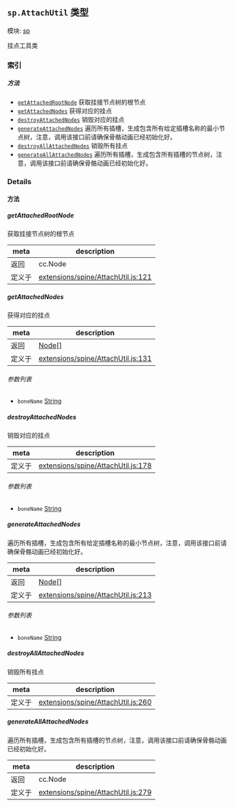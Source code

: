 ## `sp.AttachUtil` 类型



模块: [sp](../modules/sp.md)


挂点工具类



### 索引



##### 方法

  - [`getAttachedRootNode`](#getattachedrootnode) 获取挂接节点树的根节点
  - [`getAttachedNodes`](#getattachednodes) 获得对应的挂点
  - [`destroyAttachedNodes`](#destroyattachednodes) 销毁对应的挂点
  - [`generateAttachedNodes`](#generateattachednodes) 遍历所有插槽，生成包含所有给定插槽名称的最小节点树，注意，调用该接口前请确保骨骼动画已经初始化好。
  - [`destroyAllAttachedNodes`](#destroyallattachednodes) 销毁所有挂点
  - [`generateAllAttachedNodes`](#generateallattachednodes) 遍历所有插槽，生成包含所有插槽的节点树，注意，调用该接口前请确保骨骼动画已经初始化好。



### Details




<!-- Method Block -->
#### 方法


##### getAttachedRootNode

获取挂接节点树的根节点

| meta | description |
|------|-------------|
| 返回 | cc.Node 
| 定义于 | [extensions/spine/AttachUtil.js:121](https://github.com/cocos-creator/engine/blob/76f37f407b386c997979b56dd0d3e99ac2c02cc4/extensions/spine/AttachUtil.js#L121) |



##### getAttachedNodes

获得对应的挂点

| meta | description |
|------|-------------|
| 返回 | <a href="../classes/Node.html" class="crosslink">Node[]</a> 
| 定义于 | [extensions/spine/AttachUtil.js:131](https://github.com/cocos-creator/engine/blob/76f37f407b386c997979b56dd0d3e99ac2c02cc4/extensions/spine/AttachUtil.js#L131) |

###### 参数列表
- `boneName` <a href="https://developer.mozilla.org/en/JavaScript/Reference/Global_Objects/String" class="crosslink external" target="_blank">String</a> 


##### destroyAttachedNodes

销毁对应的挂点

| meta | description |
|------|-------------|
| 定义于 | [extensions/spine/AttachUtil.js:178](https://github.com/cocos-creator/engine/blob/76f37f407b386c997979b56dd0d3e99ac2c02cc4/extensions/spine/AttachUtil.js#L178) |

###### 参数列表
- `boneName` <a href="https://developer.mozilla.org/en/JavaScript/Reference/Global_Objects/String" class="crosslink external" target="_blank">String</a> 


##### generateAttachedNodes

遍历所有插槽，生成包含所有给定插槽名称的最小节点树，注意，调用该接口前请确保骨骼动画已经初始化好。

| meta | description |
|------|-------------|
| 返回 | <a href="../classes/Node.html" class="crosslink">Node[]</a> 
| 定义于 | [extensions/spine/AttachUtil.js:213](https://github.com/cocos-creator/engine/blob/76f37f407b386c997979b56dd0d3e99ac2c02cc4/extensions/spine/AttachUtil.js#L213) |

###### 参数列表
- `boneName` <a href="https://developer.mozilla.org/en/JavaScript/Reference/Global_Objects/String" class="crosslink external" target="_blank">String</a> 


##### destroyAllAttachedNodes

销毁所有挂点

| meta | description |
|------|-------------|
| 定义于 | [extensions/spine/AttachUtil.js:260](https://github.com/cocos-creator/engine/blob/76f37f407b386c997979b56dd0d3e99ac2c02cc4/extensions/spine/AttachUtil.js#L260) |



##### generateAllAttachedNodes

遍历所有插槽，生成包含所有插槽的节点树，注意，调用该接口前请确保骨骼动画已经初始化好。

| meta | description |
|------|-------------|
| 返回 | cc.Node 
| 定义于 | [extensions/spine/AttachUtil.js:279](https://github.com/cocos-creator/engine/blob/76f37f407b386c997979b56dd0d3e99ac2c02cc4/extensions/spine/AttachUtil.js#L279) |




